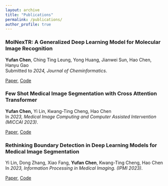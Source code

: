 ```yaml
---
layout: archive
title: "Publications"
permalink: /publications/
author_profile: true
---
```


### MolNexTR: A Generalized Deep Learning Model for Molecular Image Recognition
**Yufan Chen**, Ching Ting Leung, Yong Huang, Jianwei Sun, Hao Chen, Hanyu Gao  
Submitted to *2024, Journal of Cheminformatics*.

[Paper](https://arxiv.org/abs/2403.03691), [Code](https://github.com/CYF2000127/MolNexTR)

### Few Shot Medical Image Segmentation with Cross Attention Transformer
**Yufan Chen,** Yi Lin, Kwang-Ting Cheng, Hao Chen  
In *2023, Medical Image Computing and Computer Assisted Intervention (MICCAI 2023)*.

[Paper](https://link.springer.com/chapter/10.1007/978-3-031-43895-0_22), [Code](https://github.com/hust-linyi/CAT-Net)

### Rethinking Boundary Detection in Deep Learning Models for Medical Image Segmentation
Yi Lin, Dong Zhang, Xiao Fang, **Yufan Chen**, Kwang-Ting Cheng, Hao Chen  
In *2023, Information Processing in Medical Imaging. (IPMI 2023)*.

[Paper](https://link.springer.com/chapter/10.1007/978-3-031-34048-2_56), [Code](https://github.com/CYF2000127/CTO)


